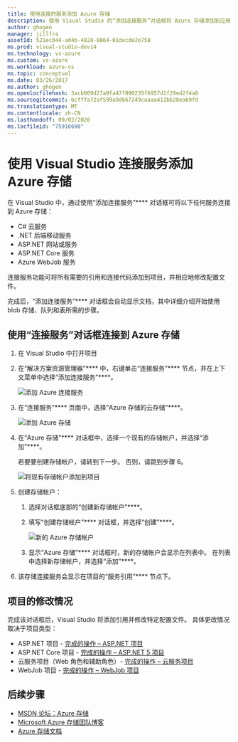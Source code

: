 ```yaml
---
title: 使用连接的服务添加 Azure 存储
description: 使用 Visual Studio 的“添加连接服务”对话框将 Azure 存储添加到应用
author: ghogen
manager: jillfra
assetId: 521ec044-ad4b-4828-8864-01decde2e758
ms.prod: visual-studio-dev14
ms.technology: vs-azure
ms.custom: vs-azure
ms.workload: azure-vs
ms.topic: conceptual
ms.date: 03/26/2017
ms.author: ghogen
ms.openlocfilehash: 3acb009d27a9fa47f890235f6957d1f29ed2f4a0
ms.sourcegitcommit: 6cfffa72af599a9d667249caaaa411bb28ea69fd
ms.translationtype: MT
ms.contentlocale: zh-CN
ms.lasthandoff: 09/02/2020
ms.locfileid: "75916698"
---
```

# <a name="adding-azure-storage-by-using-visual-studio-connected-services"></a>使用 Visual Studio 连接服务添加 Azure 存储
在 Visual Studio 中，通过使用“添加连接服务”**** 对话框可将以下任何服务连接到 Azure 存储：

- C# 云服务
- .NET 后端移动服务
- ASP.NET 网站或服务
- ASP.NET Core 服务
- Azure WebJob 服务

连接服务功能可将所有需要的引用和连接代码添加到项目，并相应地修改配置文件。

完成后，“添加连接服务”**** 对话框会自动显示文档，其中详细介绍开始使用 blob 存储、队列和表所需的步骤。

## <a name="connect-to-azure-storage-using-the-connected-services-dialog"></a>使用“连接服务”对话框连接到 Azure 存储
1. 在 Visual Studio 中打开项目

1. 在“解决方案资源管理器”**** 中，右键单击“连接服务”**** 节点，并在上下文菜单中选择“添加连接服务”****。

    ![添加 Azure 连接服务](./media/vs-azure-tools-connected-services-storage/IC796702.png)

1. 在“连接服务”**** 页面中，选择“Azure 存储的云存储”****。

    ![添加 Azure 存储](./media/vs-azure-tools-connected-services-storage/add-azure-storage.png)

1. 在“Azure 存储”**** 对话框中，选择一个现有的存储帐户，并选择“添加”****。

    若要要创建存储帐户，请转到下一步。 否则，请跳到步骤 6。

    ![将现有存储帐户添加到项目](./media/vs-azure-tools-connected-services-storage/select-azure-storage-account.png)

1. 创建存储帐户：

   1. 选择对话框底部的“创建新存储帐户”****。

   1. 填写“创建存储帐户”**** 对话框，并选择“创建”****。

       ![新的 Azure 存储帐户](./media/vs-azure-tools-connected-services-storage/create-storage-account.png)

   1. 显示“Azure 存储”**** 对话框时，新的存储帐户会显示在列表中。 在列表中选择新存储帐户，并选择“添加”****。

1. 该存储连接服务会显示在项目的“服务引用”**** 节点下。

## <a name="how-your-project-is-modified"></a>项目的修改情况
完成该对话框后，Visual Studio 将添加引用并修改特定配置文件。 具体更改情况取决于项目类型：

- ASP.NET 项目 - [完成的操作 – ASP.NET 项目](/azure/visual-studio/vs-storage-aspnet-getting-started-blobs)
- ASP.NET Core 项目 - [完成的操作 – ASP.NET 5 项目](/azure/visual-studio/vs-storage-aspnet5-getting-started-blobs)
- 云服务项目（Web 角色和辅助角色）- [完成的操作 – 云服务项目](/azure/visual-studio/vs-storage-cloud-services-getting-started-blobs)
- WebJob 项目 - [完成的操作 – WebJob 项目](/azure/visual-studio/vs-storage-webjobs-what-happened)

## <a name="next-steps"></a>后续步骤
- [MSDN 论坛：Azure 存储](https://social.msdn.microsoft.com/forums/azure/home?forum=windowsazuredata)
- [Microsoft Azure 存储团队博客](https://blogs.msdn.microsoft.com/windowsazurestorage/)
- [Azure 存储文档](/azure/storage/)
